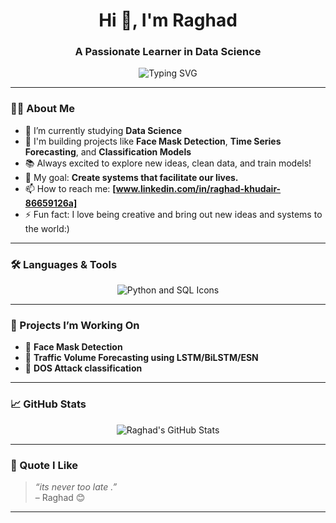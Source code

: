 <!-- Profile README for Raghooda -->

<h1 align="center">Hi 👋, I'm Raghad </h1>
<h3 align="center">A Passionate Learner in Data Science</h3>

<p align="center">
  <img src="https://readme-typing-svg.herokuapp.com?font=Fira+Code&size=22&pause=1000&center=true&vCenter=true&width=540&lines=Exploring+ML%2C+Deep+Learning%2C+and+AI;From+Datasets+to+Insights+%F0%9F%93%88;Making+Data+Work+for+People" alt="Typing SVG" />
</p>

---

### 👩‍💻 About Me

- 🌱 I’m currently studying **Data Science**
- 🤖 I'm building projects like **Face Mask Detection**, **Time Series Forecasting**, and **Classification Models**
- 📚 Always excited to explore new ideas, clean data, and train models!
- 🎯 My goal: **Create systems that facilitate our lives.**
- 📫 How to reach me: **[www.linkedin.com/in/raghad-khudair-86659126a]**
- ⚡ Fun fact: I love being creative and bring out new ideas and systems to the world:) 

---

### 🛠️ Languages & Tools

<p align="center">
  <img src="https://skillicons.dev/icons?i=python,mysql" alt="Python and SQL Icons" />
</p>

---

### 📌 Projects I’m Working On
- 🎯 **Face Mask Detection**
- 🔮 **Traffic Volume Forecasting using LSTM/BiLSTM/ESN**
- 🧠 **DOS Attack classification**

---

### 📈 GitHub Stats

<p align="center">
  <img src="https://github-readme-stats.vercel.app/api?username=raghad&show_icons=true&theme=radical" alt="Raghad's GitHub Stats" />
</p>

---

### 🌟 Quote I Like
> *“its never too late .”*  
> – Raghad 😊

---
